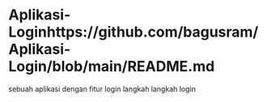 # Aplikasi-Loginhttps://github.com/bagusram/Aplikasi-Login/blob/main/README.md
sebuah aplikasi dengan fitur login
langkah langkah login 
